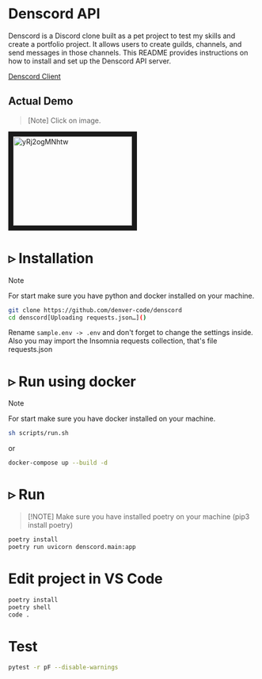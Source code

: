 # Denscord API
Denscord is a Discord clone built as a pet project to test my skills and create a portfolio project. It allows users to create guilds, channels, and send messages in those channels. This README provides instructions on how to install and set up the Denscord API server.  

[Denscord Client](https://github.com/denver-code/denscord_fe)

## Actual Demo  
> [Note] Click on image.  

<a href="http://www.youtube.com/watch?feature=player_embedded&v=yRj2ogMNhtw
" target="_blank"><img src="http://img.youtube.com/vi/yRj2ogMNhtw/0.jpg" 
alt="yRj2ogMNhtw" width="240" height="180" border="10" /></a>

# ▹ Installation #
> [!NOTE]
> For start make sure you have python and docker installed on your machine.
``` Bash
git clone https://github.com/denver-code/denscord
cd denscord[Uploading requests.json…]()

```
Rename ```sample.env -> .env``` and don't forget to change the settings inside.  
Also you may import the Insomnia requests collection, that's file requests.json
# ▹ Run using docker #
> [!NOTE]
> For start make sure you have docker installed on your machine.
```bash
sh scripts/run.sh
```
or
``` bash
docker-compose up --build -d
```
# ▹ Run #
> [!NOTE] Make sure you have installed poetry on your machine (pip3 install poetry)
``` Bash
poetry install
poetry run uvicorn denscord.main:app
```

# Edit project in VS Code
``` bash
poetry install
poetry shell
code .
```

# Test
``` bash
pytest -r pF --disable-warnings
```
